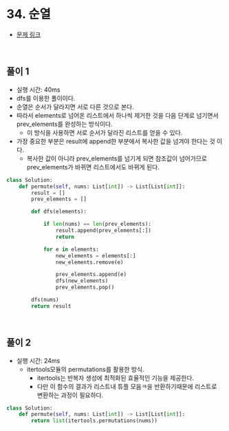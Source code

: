 # 34. 순열

- [문제 링크](https://leetcode.com/problems/permutations/)

<br>

## 풀이 1

- 실행 시간: 40ms
- dfs를 이용한 풀이이다.
- 순열은 순서가 달라지면 서로 다른 것으로 본다.
- 따라서 elements로 넘어온 리스트에서 하나씩 제거한 것을 다음 단계로 넘기면서 prev_elements를 완성하는 방식이다.
    - 이 방식을 사용하면 서로 순서가 달라진 리스트를 얻을 수 있다.
- 가장 중요한 부분은 result에 append한 부분에서 복사한 값을 넘겨야 한다는 것 이다.
    - 복사한 값이 아니라 prev_elements를 넘기게 되면 참조값이 넘어가므로 prev_elements가 바뀌면 리스트에서도 바뀌게 된다.

```python
class Solution:
    def permute(self, nums: List[int]) -> List[List[int]]:
        result = []
        prev_elements = []

        def dfs(elements):

            if len(nums) == len(prev_elements):
                result.append(prev_elements[:])
                return

            for e in elements:
                new_elements = elements[:]
                new_elements.remove(e)

                prev_elements.append(e)
                dfs(new_elements)
                prev_elements.pop()

        dfs(nums)
        return result
```

<br>

## 풀이 2

- 실행 시간: 24ms
    - itertools모듈의 permutations를 활용한 방식.
        - itertools는 반복자 생성에 최적화된 효율적인 기능을 제공한다.
        - 다만 이 함수의 결과가 리스트내 튜플 모음ㅋ을 반환하기때문에 리스트로 변환하는 과정이 필요하다.

```python
class Solution:
    def permute(self, nums: List[int]) -> List[List[int]]:
        return list(itertools.permutations(nums))
```